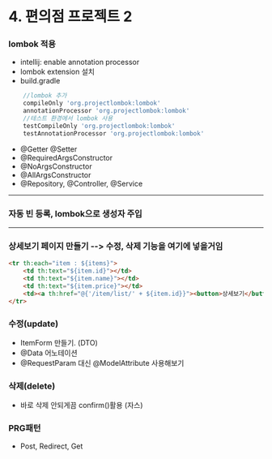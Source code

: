 # 4. 편의점 프로젝트 2

### lombok 적용
* intellij: enable annotation processor
* lombok extension 설치
* build.gradle

```gradle
    //lombok 추가
	compileOnly 'org.projectlombok:lombok'
	annotationProcessor 'org.projectlombok:lombok'
	//테스트 환경에서 lombok 사용
	testCompileOnly 'org.projectlombok:lombok'
	testAnnotationProcessor 'org.projectlombok:lombok'
```

* @Getter @Setter
* @RequiredArgsConstructor
* @NoArgsConstructor
* @AllArgsConstructor
* @Repository, @Controller, @Service

---

### 자동 빈 등록, lombok으로 생성자 주입

---

### 상세보기 페이지 만들기 --> 수정, 삭제 기능을 여기에 넣을거임

```html
<tr th:each="item : ${items}">
    <td th:text="${item.id}"></td>
    <td th:text="${item.name}"></td>
    <td th:text="${item.price}"></td>
    <td><a th:href="@{'/item/list/' + ${item.id}}"><button>상세보기</button></a></td>
</tr>
```

### 수정(update)

* ItemForm 만들기. (DTO)    
* @Data 어노테이션
* @RequestParam 대신 @ModelAttribute 사용해보기

### 삭제(delete)

* 바로 삭제 안되게끔 confirm()활용 (자스)

### PRG패턴
* Post, Redirect, Get
